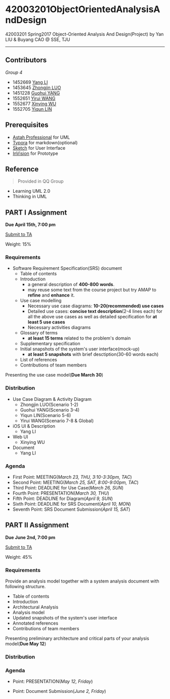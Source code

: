 # 42003201ObjectOrientedAnalysisAndDesign
42003201 Spring2017 Object-Oriented Analysis And Design(Project) by Yan LIU & Buyang CAO @ SSE, TJU

------

## Contributors

*Group 4*

- 1452669 [Yang LI](https://github.com/zjzsliyang)
- 1453645 [Zhongjin LUO](https://github.com/tjluozhongjin)
- 1451228 [Guohui YANG](https://github.com/Yghifi)
- 1552651 [Yirui WANG](https://github.com/Charon0622)
- 1552677 [Xinying WU](https://github.com/CandiceGemini)
- 1552705 [Yiqun LIN](https://github.com/lyqun)

## Prerequisites

- [Astah Professional](http://astah.net/editions/professional) for UML
- [Typora](https://typora.io/) for markdown(optional)
- [Sketch](https://www.sketchapp.com/) for User Interface
- [InVision](https://www.invisionapp.com/) for Prototype

## Reference

> Provided in QQ Group

- Learning UML 2.0
- Thinking in UML

## PART I Assignment

**Due April 15th, 7:00 pm**

[Submit to TA](mailto:13122362186@163.com)

Weight: 15%

### Requirements

- Software Requirement Specification(SRS) document
  - Table of contents
  - Introduction
    - a general description of **400-800 words**.
    - may reuse some text from the course project but try AMAP to **refine** and **enhance** it.
  - Use case modelling
    - Necessary use case diagrams: **10-20(recommended) use cases**
    - Detailed use cases: **concise text description**(2-4 lines each) for all the above use cases as well as detailed specification for **at least 5 use cases**
    - Necessary activities diagrams
  - Glossary of terms
    - **at least 15 terms** related to the problem's domain
  - Supplementary specification
  - Initial snapshots of the system's user interface(mock-up)
    - **at least 5 snapshots** with brief desctiption(30-60 words each)
  - List of references
  - Contributions of team members

Presenting the use case model(**Due March 30**)

### Distribution

- Use Case Diagram & Activity Diagram
  - Zhongjin LUO(Scenario 1-2)
  - Guohui YANG(Scenario 3-4)
  - Yiqun LIN(Scenario 5-6)
  - Yirui WANG(Scenario 7-8 & Global)
- iOS UI & Description
  - Yang LI
- Web UI
  - Xinying WU
- Document
  - Yang LI

### Agenda

- First Point: MEETING(*March 23, THU, 3:10-3:30pm, TAC*)
- Second Point: MEETING(*March 25, SAT, 8:00-9:00pm, TAC*)
- Third Point: DEADLINE for Use Case(*March 26, SUN*)
- Fourth Point: PRESENTATION(*March 30, THU*)
- Fifth Point: DEADLINE for Diagram(*April 9, SUN*)
- Sixth Point: DEADLINE for SRS Document(*April 10, MON*)
- Seventh Point: SRS Document Submission(*April 15, SAT*)


## PART II Assignment

**Due June 2nd, 7:00 pm**

[Submit to TA](mailto:13122362186@163.com)

Weight: 45%

### Requirements

Provide an analysis model together with a system analysis document with following structure.

- Table of contents
- Introduction
- Architectural Analysis
- Analysis model
- Updated snapshots of the system's user interface
- Annotated references
- Contributions of team members

Presenting preliminary architecture and critical parts of your analysis model(**Due May 12**)

### Distribution



### Agenda

- Point: PRESENTATION(*May 12, Friday*)


- Point: Document Submission(*June 2, Friday*)